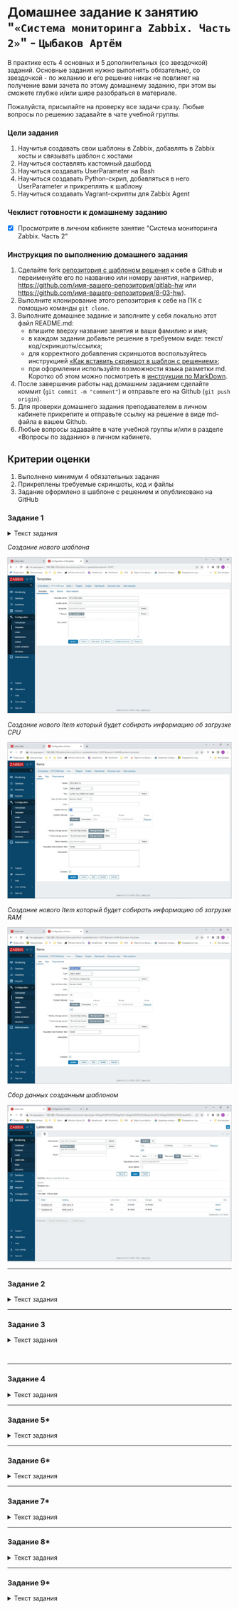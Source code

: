 # Домашнее задание к занятию "`«Система мониторинга Zabbix. Часть 2»`" - `Цыбаков Артём`

В практике есть 4 основных и 5 дополнительных (со звездочкой) заданий. Основные задания нужно выполнять обязательно, со звездочкой - по желанию и его решение никак не повлияет на получение вами зачета по этому домашнему заданию, при этом вы сможете глубже и/или шире разобраться в материале. 

Пожалуйста, присылайте на проверку все задачи сразу. Любые вопросы по решению задавайте в чате учебной группы.

### Цели задания
1. Научитья создавать свои шаблоны в Zabbix, добавлять в Zabbix хосты и связывать шаблон с хостами
2. Научиться составлять кастомный дашборд
3. Научиться создавать UserParameter на Bash
4. Научиться создавать Python-скрип, добавляться в него UserParameter и прикреплять к шаблону
5. Научиться создавать Vagrant-скрипты для Zabbix Agent


### Чеклист готовности к домашнему заданию

- [x] Просмотрите в личном кабинете занятие "Система мониторинга Zabbix. Часть 2"

### Инструкция по выполнению домашнего задания

1. Сделайте fork [репозитория c шаблоном решения](https://github.com/netology-code/sys-pattern-homework) к себе в Github и переименуйте его по названию или номеру занятия, например, https://github.com/имя-вашего-репозитория/gitlab-hw или https://github.com/имя-вашего-репозитория/8-03-hw).
2. Выполните клонирование этого репозитория к себе на ПК с помощью команды `git clone`.
3. Выполните домашнее задание и заполните у себя локально этот файл README.md:
   - впишите вверху название занятия и ваши фамилию и имя;
   - в каждом задании добавьте решение в требуемом виде: текст/код/скриншоты/ссылка;
   - для корректного добавления скриншотов воспользуйтесь инструкцией [«Как вставить скриншот в шаблон с решением»](https://github.com/netology-code/sys-pattern-homework/blob/main/screen-instruction.md);
   - при оформлении используйте возможности языка разметки md. Коротко об этом можно посмотреть в [инструкции по MarkDown](https://github.com/netology-code/sys-pattern-homework/blob/main/md-instruction.md).
4. После завершения работы над домашним заданием сделайте коммит (`git commit -m "comment"`) и отправьте его на Github (`git push origin`).
5. Для проверки домашнего задания преподавателем в личном кабинете прикрепите и отправьте ссылку на решение в виде md-файла в вашем Github.
6. Любые вопросы задавайте в чате учебной группы и/или в разделе «Вопросы по заданию» в личном кабинете.

## Критерии оценки

1. Выполнено минимум 4 обязательных задания
2. Прикреплены требуемые скриншоты, код и файлы 
3. Задание оформлено в шаблоне с решением и опубликовано на GitHub

### Задание 1

<details>
  <summary>Текст задания</summary>
 
 Создайте свой шаблон, в котором будут элементы данных, мониторящие загрузку CPU и RAM хоста.

 #### Процесс выполнения
 1. Выполняя ДЗ сверяйтесь с процессом отражённым в записи лекции.
 2. В веб-интерфейсе Zabbix Servera в разделе Templates создайте новый шаблон
 3. Создайте Item который будет собирать информацию об загрузке CPU в процентах
 4. Создайте Item который будет собирать информацию об загрузке RAM в процентах
 #### Требования к результату
 - [ ] Прикрепите в файл README.md скриншот страницы шаблона с названием «Задание 1» 
</details>

<i>

 Создание нового шаблона

 ![Задание 1](https://github.com/artemtsybakov/netologyedu/blob/master/Monitoring/8-03-hw/img/%D0%97%D0%B0%D0%B4%D0%B0%D0%BD%D0%B8%D0%B5%201.jpg)
 
 Создание нового Item который будет собирать информацию об загрузке CPU
 
 ![CPU util](https://github.com/artemtsybakov/netologyedu/blob/master/Monitoring/8-03-hw/img/CPU%20util%20%25.jpg)
 
 Создание нового Item который будет собирать информацию об загрузке RAM
 
 ![RAM](https://github.com/artemtsybakov/netologyedu/blob/master/Monitoring/8-03-hw/img/RAM%20pused.jpg)
 
 Сбор данных созданным шаблоном
 
 ![Latest data 1 exercise](https://github.com/artemtsybakov/netologyedu/blob/master/Monitoring/8-03-hw/img/Latest%20data%201%20exercise.jpg)

  </i>

---

### Задание 2

<details>
  <summary>Текст задания</summary>
 
 Добавьте в Zabbix два хоста и задайте им имена <фамилия и инициалы-1> и <фамилия и инициалы-2>. Например: ivanovii-1 и ivanovii-2.

 #### Процесс выполнения
 1. Выполняя ДЗ сверяйтесь с процессом отражённым в записи лекции.
 2. Установите Zabbix Agent на 2 виртмашины, одной из них может быть ваш Zabbix Server
 3. Добавьте Zabbix Server в список разрешенных серверов ваших Zabbix Agentов
 4. Добавьте Zabbix Agentов в раздел Configuration > Hosts вашего Zabbix Servera
 5. Прикрепите за каждым хостом шаблон Linux by Zabbix Agent
 6. Проверьте что в разделе Latest Data начали появляться данные с добавленных агентов

 #### Требования к результату
 - [ ] Результат данного задания сдавайте вместе с заданием 3
  </details>

<i>



</i>

---

### Задание 3

<details>
  <summary>Текст задания</summary>
 
 Привяжите созданный шаблон к двум хостам. Также привяжите к обоим хостам шаблон Linux by Zabbix Agent.

 #### Процесс выполнения
 1. Выполняя ДЗ сверяйтесь с процессом отражённым в записи лекции.
 2. Зайдите в настройки каждого хоста и в разделе Templates прикрепите к этому хосту ваш шаблон
 3. Так же к каждому хосту привяжите шаблон Linux by Zabbix Agent
 4. Проверьте что в раздел Latest Data начали поступать необходимые данные из вашего шаблона

 #### Требования к результату
 - [ ] Прикрепите в файл README.md скриншот страницы хостов, где будут видны привязки шаблонов с названиями «Задание 2-3». Хосты должны иметь зелёный статус подключения
 </details>

<i>
 
 ![]()
 ![]()
 ![]()
 ![]()


</i>

---

### Задание 4

<details>
  <summary>Текст задания</summary>
 
 Создайте свой кастомный дашборд.

 #### Процесс выполнения
 1. Выполняя ДЗ сверяйтесь с процессом отражённым в записи лекции.
 2. В разделе Dashboards создайте новый дашборд
 3. Разместите на нём несколько графиков на ваше усмотрение.

 #### Требования к результату
 - [ ] Прикрепите в файл README.md скриншот дашборда с названием «Задание 4»
 </details>

<i>



</i>

---

### Задание 5*

<details>
  <summary>Текст задания</summary>
 
 Создайте карту и расположите на ней два своих хоста.

 #### Процесс выполнения
 1. Настройте между хостами линк.
 2. Привяжите к линку триггер, связанный с agent.ping одного из хостов, и установите индикатором сработавшего триггера красную пунктирную линию.
 3. Выключите хост, чей триггер добавлен в линк. Дождитесь срабатывания триггера.

 #### Требования к результату
 - [ ] Прикрепите в файл README.md скриншот карты, где видно, что триггер сработал, с названием «Задание 5» 
 </details>

<i>



</i>

---

### Задание 6*

<details>
  <summary>Текст задания</summary>
 
 Создайте UserParameter на bash и прикрепите его к созданному вами ранее шаблону. Он должен вызывать скрипт, который:
 - при получении 1 будет возвращать ваши ФИО,
 - при получении 2 будет возвращать текущую дату.

 #### Требования к результату
 - [ ] Прикрепите в файл README.md код скрипта, а также скриншот Latest data с результатом работы скрипта на bash, чтобы был виден результат работы скрипта при отправке в него 1 и 2
 </details>

<i>



</i>

---

### Задание 7*

<details>
  <summary>Текст задания</summary>
 
 Доработайте Python-скрипт из лекции, создайте для него UserParameter и прикрепите его к созданному вами ранее шаблону. 
 Скрипт должен:
 - при получении 1 возвращать ваши ФИО,
 - при получении 2 возвращать текущую дату,
 - делать всё, что делал скрипт из лекции.

 - [ ] Прикрепите в файл README.md код скрипта в Git. Приложите в Git скриншот Latest data с результатом работы скрипта на Python, чтобы были видны результаты работы скрипта при отправке в него 1, 2, -ping, а также -simple_print.*
 </details>

<i>



</i>

---

### Задание 8*

<details>
  <summary>Текст задания</summary>
 
 Настройте автообнаружение и прикрепление к хостам созданного вами ранее шаблона.

 #### Требования к результату
 - [ ] Прикрепите в файл README.md скриншот правила обнаружения, а также скриншот страницы Discover, где видны оба хоста.*
 </details>

<i>



</i>

---

### Задание 9*

<details>
  <summary>Текст задания</summary>
 
 Доработайте скрипты Vagrant для 2-х агентов, чтобы они были готовы к автообнаружению сервером, а также имели на борту разработанные вами ранее параметры пользователей.

 - [ ] Приложите в GitHub файлы Vagrantfile и zabbix-agent.sh.*
 </details>

<i>



</i>